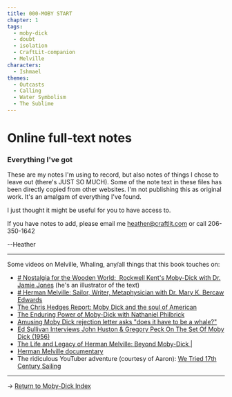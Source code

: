 ```yaml
---
title: 000-MOBY START
chapter: 1
tags:
  - moby-dick
  - doubt
  - isolation
  - CraftLit-companion
  - Melville
characters:
  - Ishmael
themes:
  - Outcasts
  - Calling
  - Water Symbolism
  - The Sublime
---
```

# Online full-text notes

### Everything I've got

These are my notes I'm using to record, but also notes of things I chose to leave out (there's JUST SO MUCH). Some of the note text in these files has been directly copied from other websites. I'm not publishing this as original work. It's an amalgam of everything I've found. 

I just thought it might be useful for you to have access to. 

If you have notes to add, please email me heather@craftlit.com or call 206-350-1642

--Heather 

---
Some videos on Melville, Whaling, any/all things that this book touches on:
- [# Nostalgia for the Wooden World:  Rockwell Kent's Moby-Dick with Dr. Jamie Jones](https://youtu.be/oHb7SwZIX8g?si=vfS-zb0DaxMeSnxs) (he's an illustrator of the text)
- [# Herman Melville: Sailor, Writer, Metaphysician with Dr. Mary K. Bercaw Edwards](https://youtu.be/xtW4lPAEV6w?si=Pm7mzUuI7dIzOU8c)
- [The Chris Hedges Report: Moby Dick and the soul of American](https://youtu.be/HEP86KPd0Cs?si=po8-w8pnoRaCN4CY)
- [The Enduring Power of Moby-Dick with Nathaniel Philbrick](https://www.youtube.com/watch?v=J7cPtUBo30E)
- [Amusing Moby Dick rejection letter asks "does it have to be a whale?"](https://www.youtube.com/watch?v=h3jxuurawzc)
- [Ed Sullivan Interviews John Huston & Gregory Peck On The Set Of  Moby Dick (1956)](https://www.youtube.com/watch?v=9yML9fNLWXM")
- [The Life and Legacy of Herman Melville: Beyond Moby-Dick |](https://www.youtube.com/watch?v=iZHqEjY9NeE)
- [Herman Melville documentary](https://www.youtube.com/watch?v=ywaRz68-owQ)
- The ridiculous YouTuber adventure (courtesy of Aaron): [We Tried 17th Century Sailing](https://www.youtube.com/watch?v=_IrJ8YHpSQ0&t=1s&pp=ygUWZm91ciB5b3V0dWJlcnMgc2FpbGluZw%3D%3D)

--- 

→ [Return to Moby-Dick Index](MOBY/index-moby.md)
